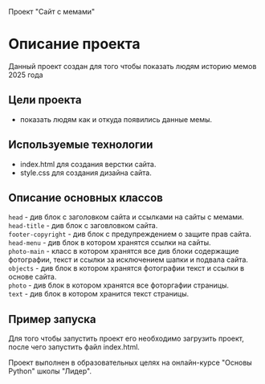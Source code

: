  Проект "Сайт с мемами"

# Описание проекта
Данный проект создан для того чтобы показать людям историю мемов 2025 года

## Цели проекта
- показать людям как и откуда появились данные мемы.

## Используемые технологии
- index.html для создания верстки сайта.
- style.css для создания дизайна сайта.

## Описание основных классов
`head` - див блок с заголовком сайта и ссылками на сайты с мемами.\
`head-title` - див блок с заговловком сайта.\
`footer-copyright` - див блок с предупреждением о защите прав сайта.\
`head-menu` - див блок в котором хранятся ссылки на сайты.\
`photo-main` - класс в котором хранятся все див блоки содержащие фотографии, текст и ссылки за исключением шапки и подвала сайта.\
`objects` - див блок в котором хранятся фотографии текст и ссылки в основе сайта.\
`photo` - див блок в котором хранятся все фоторгафии страницы.\
`text` - див блок в котором хранится текст страницы.




## Пример запуска
Для того чтобы запустить проект его необходимо загрузить проект, после чего запустить файл index.html.


Проект выполнен в образовательных целях на онлайн-курсе "Основы Python" школы "Лидер".